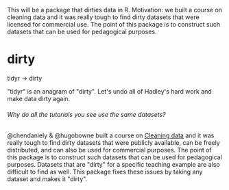 This will be a package that dirties data in R. Motivation: we built a course on cleaning data and it was really tough to find dirty datasets that were licensed for commercial use. The point of this package is to construct such datasets that can be used for pedagogical purposes.


# dirty
tidyr -> dirty

"tidyr" is an anagram of "dirty". Let's undo all of Hadley's hard work and make data dirty again.

###### Why do all the tutorials you see use the same datasets?

@chendaniely &  @hugobowne built a course on [Cleaning data](https://www.datacamp.com/courses/cleaning-data-in-python) and it was really tough to find dirty datasets that were
publicly available,
can be freely distributed,
and can also be used for commercial purposes.
The point of this package is to construct such datasets that can be used for pedagogical purposes.
Datasets that are "dirty" for a specific teaching example are also difficult to find as well.
This package fixes these issues by taking any dataset and makes it "dirty".
